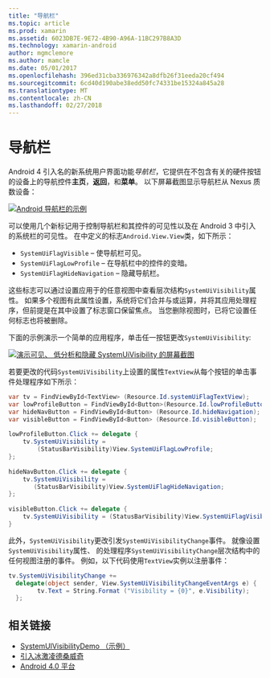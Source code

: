 ```yaml
---
title: "导航栏"
ms.topic: article
ms.prod: xamarin
ms.assetid: 6023DB7E-9E72-4B90-A96A-11BC297B8A3D
ms.technology: xamarin-android
author: mgmclemore
ms.author: mamcle
ms.date: 05/01/2017
ms.openlocfilehash: 396ed31cba336976342a8dfb26f31eeda20cf494
ms.sourcegitcommit: 6cd40d190abe38edd50fc74331be15324a845a28
ms.translationtype: MT
ms.contentlocale: zh-CN
ms.lasthandoff: 02/27/2018
---
```

# <a name="navigation-bar"></a>导航栏

Android 4 引入名的新系统用户界面功能*导航栏*，它提供在不包含有关的硬件按钮的设备上的导航控件**主页**，**返回**，和**菜单**。
以下屏幕截图显示导航栏从 Nexus 质数设备：

 [ ![Android 导航栏的示例](navigation-bar-images/19-navbar.png)](navigation-bar-images/19-navbar.png)

可以使用几个新标记用于控制导航栏和其控件的可见性以及在 Android 3 中引入的系统栏的可见性。 在中定义的标志`Android.View.View`类，如下所示：

-   `SystemUiFlagVisible` &ndash; 使导航栏可见。 
-   `SystemUiFlagLowProfile` &ndash; 在导航栏中的控件的变暗。 
-   `SystemUiFlagHideNavigation` &ndash; 隐藏导航栏。 


这些标志可以通过设置应用于的任意视图中查看层次结构`SystemUiVisibility`属性。 如果多个视图有此属性设置，系统将它们合并与或运算，并将其应用处理程序，但前提是在其中设置了标志窗口保留焦点。 当您删除视图时，已将它设置任何标志也将被删除。

下面的示例演示一个简单的应用程序，单击任一按钮更改`SystemUiVisibility`:

 [ ![演示可见、 低分析和隐藏 SystemUiVisibility 的屏幕截图](navigation-bar-images/18-systemuivisibility.png)](navigation-bar-images/18-systemuivisibility.png)

若要更改的代码`SystemUiVisibility`上设置的属性`TextView`从每个按钮的单击事件处理程序如下所示：

```csharp
var tv = FindViewById<TextView> (Resource.Id.systemUiFlagTextView);
var lowProfileButton = FindViewById<Button>(Resource.Id.lowProfileButton);
var hideNavButton = FindViewById<Button> (Resource.Id.hideNavigation);
var visibleButton = FindViewById<Button> (Resource.Id.visibleButton);
           
lowProfileButton.Click += delegate {
    tv.SystemUiVisibility =
        (StatusBarVisibility)View.SystemUiFlagLowProfile;
};
           
hideNavButton.Click += delegate {
    tv.SystemUiVisibility =
       (StatusBarVisibility)View.SystemUiFlagHideNavigation;        
};
           
visibleButton.Click += delegate {
    tv.SystemUiVisibility = (StatusBarVisibility)View.SystemUiFlagVisible;
}
```

此外，`SystemUiVisibility`更改引发`SystemUiVisibilityChange`事件。 就像设置`SystemUiVisibility`属性、 的处理程序`SystemUiVisibilityChange`层次结构中的任何视图注册的事件。 例如，以下代码使用`TextView`实例以注册事件：

```csharp
tv.SystemUiVisibilityChange +=
  delegate(object sender, View.SystemUiVisibilityChangeEventArgs e) {
        tv.Text = String.Format ("Visibility = {0}", e.Visibility);
  };
```



## <a name="related-links"></a>相关链接

- [SystemUIVisibilityDemo （示例）](https://developer.xamarin.com/samples/monodroid/SystemUIVisibilityDemo/)
- [引入冰激凌德桑威奇](http://www.android.com/about/ice-cream-sandwich/)
- [Android 4.0 平台](http://developer.android.com/sdk/android-4.0.html)
